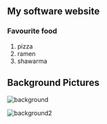 ## My software website 

### Favourite food 
1. pizza
2. ramen
3. shawarma

## Background Pictures 


![background](https://tse2.mm.bing.net/th?id=OIP.1JshKgPu-quYFHHsVXimHAHaE8&pid=Api&P=0&w=237&h=159)



![background2](https://tse4.explicit.bing.net/th?id=OIP.UhINQ5aR5FLOU4SDVhWhRQHaCF&pid=Api&P=0&w=550&h=156)
